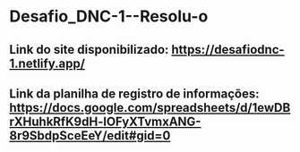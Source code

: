 # Desafio_DNC-1--Resolu-o
## Link do site disponibilizado: https://desafiodnc-1.netlify.app/
## Link da planilha de registro de informações: https://docs.google.com/spreadsheets/d/1ewDBrXHuhkRfK9dH-lOFyXTvmxANG-8r9SbdpSceEeY/edit#gid=0
